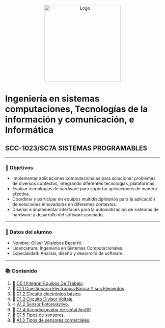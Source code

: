 <p align="center">
    <img alt="Logo" src="https://www.tijuana.tecnm.mx/wp-content/themes/tecnm/images/logo_TECT.png" width=250 height=250>
</p>

# Ingeniería en sistemas computaciones, Tecnologías de la información y comunicación, e Informática

## SCC-1023/SC7A SISTEMAS PROGRAMABLES

---

### :pencil: Objetivos

+ Implementar aplicaciones computacionales para solucionar problemas de diversos contextos, integrando diferentes tecnologías, plataformas
+ Evaluar tecnologías de hardware para soportar aplicaciones de manera efectiva.
+ Coordinar y participar en equipos multidisciplinarios para la aplicación de soluciones innovadoras en diferentes contextos. 
+ Diseñar e implementar interfaces para la automatización de sistemas de hardware y desarrollo del software asociado. 


---

### :necktie: Datos del alumno

* Nombre: Oliver Villalobos Becerril.
* Licenciatura: Ingenieria en Sistemas Computacionales.
* Especialidad: Analisis, diseño y desarrollo de software.

---

### :books: Contenido

1. :book: [C0.1 Integrar Equipos De Trabajo](C0.1_IntegrarEquiposDeTrabajo_VillalobosBecerrilOliver.md).
2. :book: [C1.1 Cuestionario Electrónica Básica Y sus Elementos](C1.1%20CuestionarioElectrónicaBásicaYsusElementos_VillalobosBecerrilOliver.md).
3. :book: [C1.2 Circuito electrónico básico](C1.2_Circuito_electrónico_básico_VillalobosOliver.md).
4. :book: [C1.3 Circuito Divisor Voltaje](C1.3_CircuitoDivisorVoltaje_VillalobosOliver.md).
5. :fire: [A1.2 Sensor Fotoresistivo](A1.2_OliverVillalobos_DytechWolf.md).
6. :book: [C1.4 Acondicionador de señal AmOP](C1.4_AcondicionadordesenalAmOP_VillalobosOliver.md).
7. :book: [C1.5 Tipos de sensores](C1.5_Tipos_de_sensores_VillalobosOliver.md).
8. :book: [A1.3 Tipos de sensores comerciales](A1.3_OliverVillalobos_DytechWolf.md).
